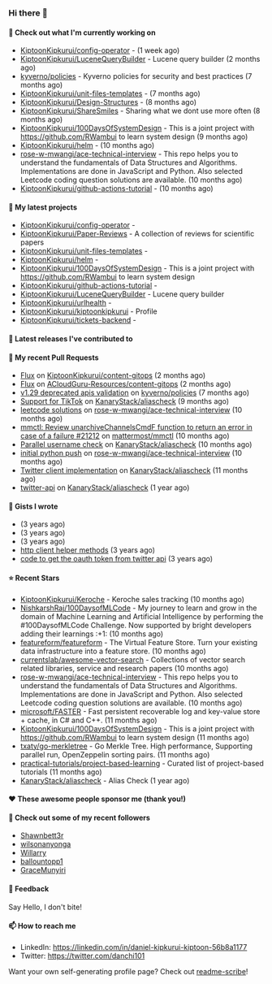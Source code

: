 
### Hi there 👋

#### 👷 Check out what I'm currently working on

- [KiptoonKipkurui/config-operator](https://github.com/KiptoonKipkurui/config-operator) -  (1 week ago)
- [KiptoonKipkurui/LuceneQueryBuilder](https://github.com/KiptoonKipkurui/LuceneQueryBuilder) - Lucene query builder (2 months ago)
- [kyverno/policies](https://github.com/kyverno/policies) - Kyverno policies for security and best practices  (7 months ago)
- [KiptoonKipkurui/unit-files-templates](https://github.com/KiptoonKipkurui/unit-files-templates) -  (7 months ago)
- [KiptoonKipkurui/Design-Structures](https://github.com/KiptoonKipkurui/Design-Structures) -  (8 months ago)
- [KiptoonKipkurui/ShareSmiles](https://github.com/KiptoonKipkurui/ShareSmiles) - Sharing what we dont use more often (8 months ago)
- [KiptoonKipkurui/100DaysOfSystemDesign](https://github.com/KiptoonKipkurui/100DaysOfSystemDesign) - This is a joint project with https://github.com/RWambui to learn system design (9 months ago)
- [KiptoonKipkurui/helm](https://github.com/KiptoonKipkurui/helm) -  (10 months ago)
- [rose-w-mwangi/ace-technical-interview](https://github.com/rose-w-mwangi/ace-technical-interview) - This repo helps you to understand the fundamentals of Data Structures and Algorithms. Implementations are done in JavaScript and Python. Also selected Leetcode coding question solutions are available.  (10 months ago)
- [KiptoonKipkurui/github-actions-tutorial](https://github.com/KiptoonKipkurui/github-actions-tutorial) -  (10 months ago)

#### 🌱 My latest projects

- [KiptoonKipkurui/config-operator](https://github.com/KiptoonKipkurui/config-operator) - 
- [KiptoonKipkurui/Paper-Reviews](https://github.com/KiptoonKipkurui/Paper-Reviews) - A collection of reviews for scientific papers
- [KiptoonKipkurui/unit-files-templates](https://github.com/KiptoonKipkurui/unit-files-templates) - 
- [KiptoonKipkurui/helm](https://github.com/KiptoonKipkurui/helm) - 
- [KiptoonKipkurui/100DaysOfSystemDesign](https://github.com/KiptoonKipkurui/100DaysOfSystemDesign) - This is a joint project with https://github.com/RWambui to learn system design
- [KiptoonKipkurui/github-actions-tutorial](https://github.com/KiptoonKipkurui/github-actions-tutorial) - 
- [KiptoonKipkurui/LuceneQueryBuilder](https://github.com/KiptoonKipkurui/LuceneQueryBuilder) - Lucene query builder
- [KiptoonKipkurui/urlhealth](https://github.com/KiptoonKipkurui/urlhealth) - 
- [KiptoonKipkurui/kiptoonkipkurui](https://github.com/KiptoonKipkurui/kiptoonkipkurui) - Profile
- [KiptoonKipkurui/tickets-backend](https://github.com/KiptoonKipkurui/tickets-backend) - 

#### 🔭 Latest releases I've contributed to


#### 🔨 My recent Pull Requests

- [Flux](https://github.com/KiptoonKipkurui/content-gitops/pull/1) on [KiptoonKipkurui/content-gitops](https://github.com/KiptoonKipkurui/content-gitops) (2 months ago)
- [Flux](https://github.com/ACloudGuru-Resources/content-gitops/pull/32) on [ACloudGuru-Resources/content-gitops](https://github.com/ACloudGuru-Resources/content-gitops) (2 months ago)
- [v1.29 deprecated apis validation](https://github.com/kyverno/policies/pull/489) on [kyverno/policies](https://github.com/kyverno/policies) (7 months ago)
- [Support for TikTok](https://github.com/KanaryStack/aliascheck/pull/59) on [KanaryStack/aliascheck](https://github.com/KanaryStack/aliascheck) (9 months ago)
- [leetcode solutions](https://github.com/rose-w-mwangi/ace-technical-interview/pull/26) on [rose-w-mwangi/ace-technical-interview](https://github.com/rose-w-mwangi/ace-technical-interview) (10 months ago)
- [mmctl: Review unarchiveChannelsCmdF function to return an error in case of a failure #21212](https://github.com/mattermost/mmctl/pull/572) on [mattermost/mmctl](https://github.com/mattermost/mmctl) (10 months ago)
- [Parallel username check](https://github.com/KanaryStack/aliascheck/pull/53) on [KanaryStack/aliascheck](https://github.com/KanaryStack/aliascheck) (10 months ago)
- [initial python push](https://github.com/rose-w-mwangi/ace-technical-interview/pull/25) on [rose-w-mwangi/ace-technical-interview](https://github.com/rose-w-mwangi/ace-technical-interview) (10 months ago)
- [Twitter client implementation](https://github.com/KanaryStack/aliascheck/pull/40) on [KanaryStack/aliascheck](https://github.com/KanaryStack/aliascheck) (11 months ago)
- [twitter-api](https://github.com/KanaryStack/aliascheck/pull/17) on [KanaryStack/aliascheck](https://github.com/KanaryStack/aliascheck) (1 year ago)


#### 📓 Gists I wrote

- [](https://gist.github.com/75f8e6859120ff76384203162ff71031) (3 years ago)
- [](https://gist.github.com/36d123dbcfae3aa16c9fa05d14b77e70) (3 years ago)
- [](https://gist.github.com/03aa6a9e4d1f6e83ffe6ce69bac8ade0) (3 years ago)
- [http client helper methods](https://gist.github.com/42b4af13921bcb86f7f2aa61d76dc5f3) (3 years ago)
- [code to get the oauth token from twitter api](https://gist.github.com/4f857e433d186cdd79501c0bd4bff8b9) (3 years ago)

#### ⭐ Recent Stars

- [KiptoonKipkurui/Keroche](https://github.com/KiptoonKipkurui/Keroche) - Keroche sales tracking (10 months ago)
- [NishkarshRaj/100DaysofMLCode](https://github.com/NishkarshRaj/100DaysofMLCode) - My journey to learn and grow in the domain of Machine Learning and Artificial Intelligence by performing the #100DaysofMLCode Challenge. Now supported by bright developers adding their learnings :&#43;1: (10 months ago)
- [featureform/featureform](https://github.com/featureform/featureform) - The Virtual Feature Store. Turn your existing data infrastructure into a feature store. (10 months ago)
- [currentslab/awesome-vector-search](https://github.com/currentslab/awesome-vector-search) - Collections of vector search related libraries, service and research papers (10 months ago)
- [rose-w-mwangi/ace-technical-interview](https://github.com/rose-w-mwangi/ace-technical-interview) - This repo helps you to understand the fundamentals of Data Structures and Algorithms. Implementations are done in JavaScript and Python. Also selected Leetcode coding question solutions are available.  (10 months ago)
- [microsoft/FASTER](https://github.com/microsoft/FASTER) - Fast persistent recoverable log and key-value store &#43; cache, in C# and C&#43;&#43;. (11 months ago)
- [KiptoonKipkurui/100DaysOfSystemDesign](https://github.com/KiptoonKipkurui/100DaysOfSystemDesign) - This is a joint project with https://github.com/RWambui to learn system design (11 months ago)
- [txaty/go-merkletree](https://github.com/txaty/go-merkletree) - Go Merkle Tree. High performance, Supporting parallel run, OpenZeppelin sorting pairs. (11 months ago)
- [practical-tutorials/project-based-learning](https://github.com/practical-tutorials/project-based-learning) - Curated list of project-based tutorials (11 months ago)
- [KanaryStack/aliascheck](https://github.com/KanaryStack/aliascheck) - Alias Check (1 year ago)

#### ❤️ These awesome people sponsor me (thank you!)


#### 👯 Check out some of my recent followers

- [Shawnbett3r](https://github.com/Shawnbett3r)
- [wilsonanyonga](https://github.com/wilsonanyonga)
- [Willarry](https://github.com/Willarry)
- [ballountopp1](https://github.com/ballountopp1)
- [GraceMunyiri](https://github.com/GraceMunyiri)

#### 💬 Feedback

Say Hello, I don't bite!

#### 📫 How to reach me
- LinkedIn: https://linkedin.com/in/daniel-kipkurui-kiptoon-56b8a1177
- Twitter: https://twitter.com/danchi101


Want your own self-generating profile page? Check out [readme-scribe](https://github.com/muesli/readme-scribe)!
